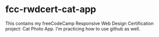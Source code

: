 # fcc-rwdcert-cat-app
This contains my freeCodeCamp Responsive Web Design Certification project: Cat Photo App.
I'm practicing how to use github as well.
